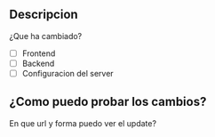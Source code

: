 ## Descripcion
¿Que ha cambiado?

- [ ] Frontend
- [ ] Backend
- [ ] Configuracion del server

## ¿Como puedo probar los cambios?
En que url y forma puedo ver el update?
